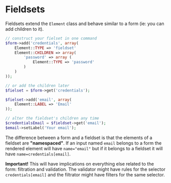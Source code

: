 # Fieldsets

Fieldsets extend the `Element` class and behave similar to a form (ie: you can add children to it). 

```php
// construct your fielset in one command
$form->add('credentials', array(
	Element::TYPE => 'fieldset'
	Element::CHILDREN => array(
		'password' => array (
			Element::TYPE => 'password'
		)
	)
));

// or add the children later
$fielset = $form->get('credentials');

$fielset->add('email', array(
	Element::LABEL => 'Email'
));

// alter the fieldset's children any time
$credentialsEmail = $fieldset->get('email');
$email->setLabel('Your email');
```

The difference between a form and a fieldset is that the elements of a fieldset are __"namespaced"__. If an input named `email` belongs to a form the rendered element will have `name="email"` but if it belongs to a fieldset it will have `name=credentials[email]`. 

**Important!** This will have implications on everything else related to the form: filtration and validation. The validator might have rules for the selector `credentials[email]` and the filtrator might have filters for the same selector.


